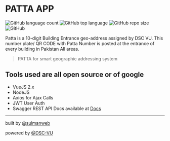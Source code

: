 # PATTA APP

![GitHub language count](https://img.shields.io/github/languages/count/DSCVU/patta-app-vue?color=%23ff0000&style=for-the-badge) ![GitHub top language](https://img.shields.io/github/languages/top/DSCVU/patta-app-vue?style=for-the-badge) ![GitHub repo size](https://img.shields.io/github/repo-size/DSCVU/Patta-app-vue?color=%23000000&style=for-the-badge) ![GitHub](https://img.shields.io/github/license/DSCVU/patta-app-vue?color=%2300D000&style=for-the-badge)

Patta is a 10-digit Building Entrance geo-address assigned by DSC VU. This number plate/ QR CODE with Patta Number is posted at the entrance of every building in Pakistan All areas.

> PATTA for smart geographic addressing system

## Tools used are all open source or of google

- VueJS 2.x
- NodeJS
- Axios for Ajax Calls
- JWT User Auth
- Swagger REST API Docs available at [Docs](https://patta-api.dscvu.com/rest/docs)

---

built by [@sulmanweb](https://sulmanweb.com)

powered by [@DSC-VU](https://dscvu.com)
